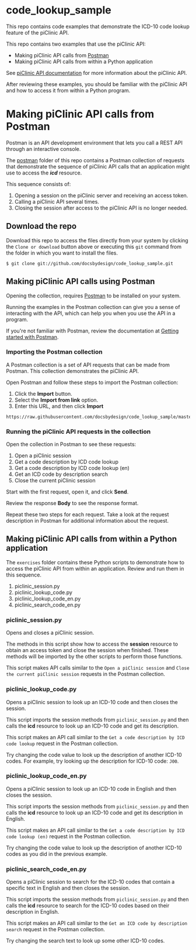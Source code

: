 # code_lookup_sample
This repo contains code examples that demonstrate the ICD-10 code lookup feature of the piClinic API.

This repo contains two examples that use the piClinic API:
* Making piClinic API calls from [Postman](https://www.getpostman.com/)
* Making piClinic API calls from within a Python application

See [piClinic API documentation](https://piclinic.org/api) for more information about the piClinic API.

After reviewing these examples, you should be familiar with the piClinic API and how to access it from within a Python program.

# Making piClinic API calls from Postman

Postman is an API development environment that lets you call a REST API through an interactive console.

The [postman](https://github.com/docsbydesign/code_lookup_sample/tree/master/postman) folder of this
repo contains a Postman collection of requests that demonstrate the
sequence of piClinic API calls that an application might use to access the _**icd**_ resource.

This sequence consists of:
1. Opening a session on the piClinic server and receiving an access token.
1. Calling a piClinic API several times.
1. Closing the session after access to the piClinic API is no longer needed.

## Download the repo

Download this repo to access the files directly from your system by
clicking the `Clone or download` button above or executing
this `git` command from the folder in which you want to install the files.

```
$ git clone git://github.com/docsbydesign/code_lookup_sample.git
```

## Making piClinic API calls using Postman

Opening the collection, requires [Postman](https://www.getpostman.com/) to be installed on your system.

Running the examples in the Postman collection can give you a sense of interacting with the API,
which can help you when you use the API in a program.

If you're not familiar with Postman, review the documentation at [Getting started with Postman](https://learning.getpostman.com/getting-started/).

### Importing the Postman collection

A Postman collection is a set of API requests that can be made from Postman. This collection
demonstrates the piClinic API.

Open Postman and follow these steps to import the Postman collection:
1. Click the **Import** button.
2. Select the **Import from link** option.
3. Enter this URL, and then click **Import**
```
https://raw.githubusercontent.com/docsbydesign/code_lookup_sample/master/postman/piClinicApiClass.postman_collection.json
```

### Running the piClinic API requests in the collection

Open the collection in Postman to see these requests:
1. Open a piClinic session
2. Get a code description by ICD code lookup
3. Get a code description by ICD code lookup (en)
4. Get an ICD code by description search
5. Close the current piClinic session

Start with the first request, open it, and click **Send**.

Review the response **Body** to see the response format.

Repeat these two steps for each request. Take a look at the request description
in Postman for additional information about the request.

## Making piClinic API calls from within a Python application

The `exercises` folder contains these Python scripts to demonstrate how to access the
piClinic API from within an application. Review and run them in this sequence.

1. piclinic_session.py
1. piclinic_lookup_code.py
1. piclinic_lookup_code_en.py
1. piclinic_search_code_en.py

### piclinic_session.py

Opens and closes a piClinic session.

The methods in this script show how to access the **session** resource to
obtain an access token and close the session when finished. These methods
will be imported by the other scripts to perform those functions.

This script makes API calls similar to the `Open a piClinic session` and `Close the current piClinic session` requests in the Postman collection.

### piclinic_lookup_code.py

Opens a piClinic session to look up an ICD-10 code and then closes the session.

This script imports the session methods from `piclinic_session.py` and then
calls the **icd** resource to look up an ICD-10 code and get its description.

This script makes an API call similar to the `Get a code description by ICD code lookup` request in the Postman collection.

Try changing the code value to look up the description of another ICD-10 codes. For example, try looking up the description for ICD-10 code: `J00`.

### piclinic_lookup_code_en.py

Opens a piClinic session to look up an ICD-10 code in English and then closes the session.

This script imports the session methods from `piclinic_session.py` and then
calls the **icd** resource to look up an ICD-10 code and get its description in English.

This script makes an API call similar to the `Get a code description by ICD code lookup (en)` request in the Postman collection.

Try changing the code value to look up the description of another ICD-10 codes as you did in the previous example.

### piclinic_search_code_en.py

Opens a piClinic session to search for the ICD-10 codes that contain a specific text in English and then closes the session.

This script imports the session methods from `piclinic_session.py` and then
calls the **icd** resource to search for the ICD-10 codes based on their description in English.

This script makes an API call similar to the `Get an ICD code by description search` request in the Postman collection.

Try changing the search text to look up some other ICD-10 codes.
